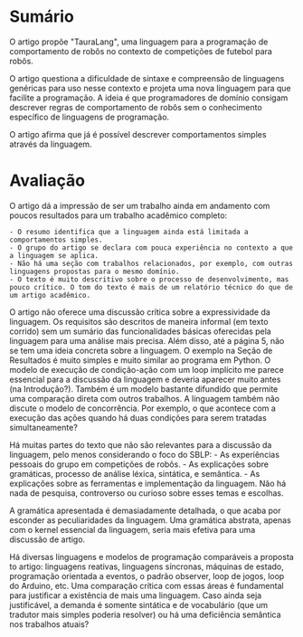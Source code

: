 # Sumário

O artigo propõe "TauraLang", uma linguagem para a programação de comportamento de robôs no contexto de competições de futebol para robôs.

O artigo questiona a dificuldade de sintaxe e compreensão de linguagens genéricas para uso nesse contexto e projeta uma nova linguagem para que facilite a programação.
A ideia é que programadores de domínio consigam descrever regras de comportamento de robôs sem o conhecimento específico de linguagens de programação.

O artigo afirma que já é possível descrever comportamentos simples através da linguagem.

# Avaliação

O artigo dá a impressão de ser um trabalho ainda em andamento com poucos resultados para um trabalho acadêmico completo:

    - O resumo identifica que a linguagem ainda está limitada a comportamentos simples.
    - O grupo do artigo se declara com pouca experiência no contexto a que a linguagem se aplica.
    - Não há uma seção com trabalhos relacionados, por exemplo, com outras linguagens propostas para o mesmo domínio.
    - O texto é muito descritivo sobre o processo de desenvolvimento, mas pouco crítico. O tom do texto é mais de um relatório técnico do que de um artigo acadêmico.

O artigo não oferece uma discussão crítica sobre a expressividade da linguagem.
Os requisitos são descritos de maneira informal (em texto corrido) sem um sumário das funcionalidades básicas oferecidas pela linguagem para uma análise mais precisa.
Além disso, até a página 5, não se tem uma ideia concreta sobre a linguagem.
O exemplo na Seção de Resultados é muito simples e muito similar ao programa em Python.
O modelo de execução de condição-ação com um loop implícito me parece essencial para a discussão da linguagem e deveria aparecer muito antes (na Introdução?).
Também é um modelo bastante difundido que permite uma comparação direta com outros trabalhos.
A linguagem também não discute o modelo de concorrência. Por exemplo, o que acontece com a execução das ações quando há duas condições para serem tratadas simultaneamente?

Há muitas partes do texto que não são relevantes para a discussão da linguagem, pelo menos considerando o foco do SBLP:
    - As experiências pessoais do grupo em competições de robôs.
    - As explicações sobre gramáticas, processo de análise léxica, sintática, e semântica.
    - As explicações sobre as ferramentas e implementação da linguagem.
Não há nada de pesquisa, controverso ou curioso sobre esses temas e escolhas.

A gramática apresentada é demasiadamente detalhada, o que acaba por esconder as peculiaridades da linguagem.
Uma gramática abstrata, apenas com o kernel essencial da linguagem, seria mais efetiva para uma discussão de artigo.

Há diversas linguagens e modelos de programação comparáveis a proposta to artigo: linguagens reativas, linguagens síncronas, máquinas de estado, programação orientada a eventos, o padrão observer, loop de jogos, loop do Arduino, etc.
Uma comparação crítica com essas áreas é fundamental para justificar a existência de mais uma linguagem.
Caso ainda seja justificável, a demanda é somente sintática e de vocabulário (que um tradutor mais simples poderia resolver) ou há uma deficiência semântica nos trabalhos atuais?


